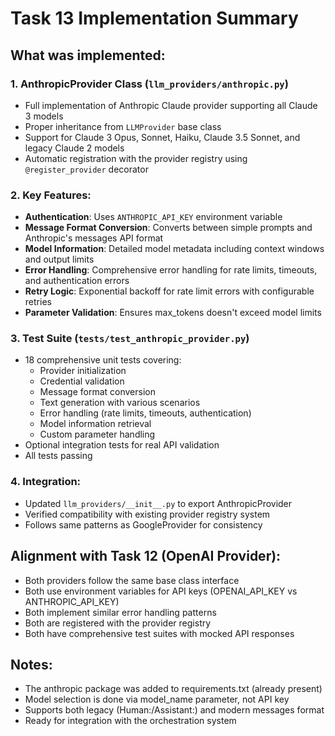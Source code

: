 # Task 13 Implementation Summary

## What was implemented:

### 1. AnthropicProvider Class (`llm_providers/anthropic.py`)
- Full implementation of Anthropic Claude provider supporting all Claude 3 models
- Proper inheritance from `LLMProvider` base class
- Support for Claude 3 Opus, Sonnet, Haiku, Claude 3.5 Sonnet, and legacy Claude 2 models
- Automatic registration with the provider registry using `@register_provider` decorator

### 2. Key Features:
- **Authentication**: Uses `ANTHROPIC_API_KEY` environment variable
- **Message Format Conversion**: Converts between simple prompts and Anthropic's messages API format
- **Model Information**: Detailed model metadata including context windows and output limits
- **Error Handling**: Comprehensive error handling for rate limits, timeouts, and authentication errors
- **Retry Logic**: Exponential backoff for rate limit errors with configurable retries
- **Parameter Validation**: Ensures max_tokens doesn't exceed model limits

### 3. Test Suite (`tests/test_anthropic_provider.py`)
- 18 comprehensive unit tests covering:
  - Provider initialization
  - Credential validation
  - Message format conversion
  - Text generation with various scenarios
  - Error handling (rate limits, timeouts, authentication)
  - Model information retrieval
  - Custom parameter handling
- Optional integration tests for real API validation
- All tests passing

### 4. Integration:
- Updated `llm_providers/__init__.py` to export AnthropicProvider
- Verified compatibility with existing provider registry system
- Follows same patterns as GoogleProvider for consistency

## Alignment with Task 12 (OpenAI Provider):
- Both providers follow the same base class interface
- Both use environment variables for API keys (OPENAI_API_KEY vs ANTHROPIC_API_KEY)
- Both implement similar error handling patterns
- Both are registered with the provider registry
- Both have comprehensive test suites with mocked API responses

## Notes:
- The anthropic package was added to requirements.txt (already present)
- Model selection is done via model_name parameter, not API key
- Supports both legacy (Human:/Assistant:) and modern messages format
- Ready for integration with the orchestration system
